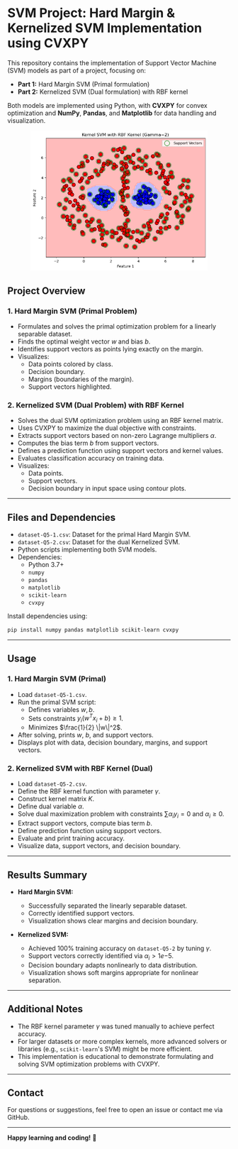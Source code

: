 # SVM Project: Hard Margin & Kernelized SVM Implementation using CVXPY

This repository contains the implementation of Support Vector Machine (SVM) models as part of a project, focusing on:

- **Part 1:** Hard Margin SVM (Primal formulation)  
- **Part 2:** Kernelized SVM (Dual formulation) with RBF kernel

Both models are implemented using Python, with **CVXPY** for convex optimization and **NumPy**, **Pandas**, and **Matplotlib** for data handling and visualization.


<p align="center">
  <img src="images/output.png" alt="Description" width="400"/>
</p>

## Project Overview

### 1. Hard Margin SVM (Primal Problem)

- Formulates and solves the primal optimization problem for a linearly separable dataset.
- Finds the optimal weight vector $w$ and bias $b$.
- Identifies support vectors as points lying exactly on the margin.
- Visualizes:
  - Data points colored by class.
  - Decision boundary.
  - Margins (boundaries of the margin).
  - Support vectors highlighted.

### 2. Kernelized SVM (Dual Problem) with RBF Kernel

- Solves the dual SVM optimization problem using an RBF kernel matrix.
- Uses CVXPY to maximize the dual objective with constraints.
- Extracts support vectors based on non-zero Lagrange multipliers $\alpha$.
- Computes the bias term $b$ from support vectors.
- Defines a prediction function using support vectors and kernel values.
- Evaluates classification accuracy on training data.
- Visualizes:
  - Data points.
  - Support vectors.
  - Decision boundary in input space using contour plots.

---

## Files and Dependencies

- `dataset-Q5-1.csv`: Dataset for the primal Hard Margin SVM.
- `dataset-Q5-2.csv`: Dataset for the dual Kernelized SVM.
- Python scripts implementing both SVM models.
- Dependencies:
  - Python 3.7+
  - `numpy`
  - `pandas`
  - `matplotlib`
  - `scikit-learn`
  - `cvxpy`

Install dependencies using:

```bash
pip install numpy pandas matplotlib scikit-learn cvxpy
```

---

## Usage

### 1. Hard Margin SVM (Primal)

- Load `dataset-Q5-1.csv`.
- Run the primal SVM script:
  - Defines variables $w, b$.
  - Sets constraints $y_i (w^T x_i + b) \ge 1$.
  - Minimizes $\frac{1}{2} \|w\|^2$.
- After solving, prints $w$, $b$, and support vectors.
- Displays plot with data, decision boundary, margins, and support vectors.

### 2. Kernelized SVM with RBF Kernel (Dual)

- Load `dataset-Q5-2.csv`.
- Define the RBF kernel function with parameter $\gamma$.
- Construct kernel matrix $K$.
- Define dual variable $\alpha$.
- Solve dual maximization problem with constraints $\sum \alpha_i y_i = 0$ and $\alpha_i \ge 0$.
- Extract support vectors, compute bias term $b$.
- Define prediction function using support vectors.
- Evaluate and print training accuracy.
- Visualize data, support vectors, and decision boundary.

---

## Results Summary

- **Hard Margin SVM:**
  - Successfully separated the linearly separable dataset.
  - Correctly identified support vectors.
  - Visualization shows clear margins and decision boundary.

- **Kernelized SVM:**
  - Achieved 100% training accuracy on `dataset-Q5-2` by tuning $\gamma$.
  - Support vectors correctly identified via $\alpha_i > 1e{-5}$.
  - Decision boundary adapts nonlinearly to data distribution.
  - Visualization shows soft margins appropriate for nonlinear separation.

---

## Additional Notes

- The RBF kernel parameter $\gamma$ was tuned manually to achieve perfect accuracy.
- For larger datasets or more complex kernels, more advanced solvers or libraries (e.g., `scikit-learn`'s SVM) might be more efficient.
- This implementation is educational to demonstrate formulating and solving SVM optimization problems with CVXPY.

---

## Contact

For questions or suggestions, feel free to open an issue or contact me via GitHub.

---

**Happy learning and coding!** 🚀